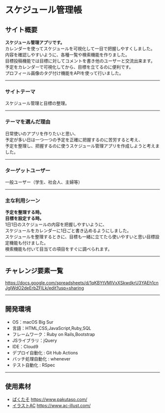 # スケジュール管理帳



## サイト概要
**スケジュール管理アプリです。**</br>
カレンダーを使ってスケジュールを可視化して一目で把握しやすくしました。</br>
内容を確認しやすいように、各種一覧や検索機能を作りました。</br>
目標投稿機能では目標に対してコメントを書き他のユーザーと交流出来ます。</br>
予定をカレンダーで可視化してから、目標を立てるのに便利です。</br>
プロフィール画像のタグ付け機能をAPIを使って行いました。

---

### サイトテーマ
スケジュール管理と目標の整理。

---

### テーマを選んだ理由
日常使いのアプリを作りたいと思い、</br>
予定が多い日は一つ一つの予定を正確に把握するのに苦労すると考え、</br>
予定を整理し、把握するのに使うスケジュール管理アプリを作成しようと考えました。

---

### ターゲットユーザー
一般ユーザー（学生、社会人、主婦等）

---

### 主な利用シーン
**予定を整理する時。**</br>
**目標を設定する時。**</br>
1日1日のスケジュールの内容を把握しやすいように、</br>
スケジュールをカレンダーに1日ごと書き込めるようにしました。</br>
スケジュールを整理するときに、目標も一緒に立てたら使いやすいと思い目標設定機能も付けました。</br>
検索機能も付いて目当ての項目をすぐに調べられます。

---

## チャレンジ要素一覧
https://docs.google.com/spreadsheets/d/1qKBYtVMIVxXSkwdkrU3YAEh1cnJgIWdO2deErbZFILk/edit?usp=sharing

---

## 開発環境
- OS：macOS Big Sur
- 言語：HTML,CSS,JavaScript,Ruby,SQL
- フレームワーク：Ruby on Rails,Bootstrap
- JSライブラリ：jQuery
- IDE：Cloud9
- デプロイ自動化 : Git Hub Actions
- バッチ処理自動化 : whenever
- テスト自動化 : RSpec

---

## 使用素材
- [ぱくたそ](https://www.pakutaso.com/) https://www.pakutaso.com/
- [イラストAC](https://www.ac-illust.com/) https://www.ac-illust.com/
